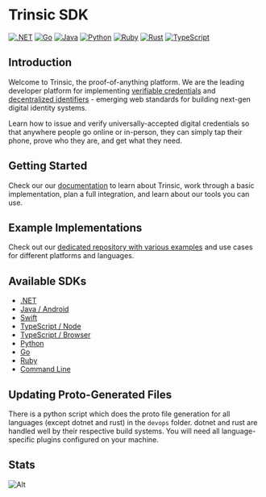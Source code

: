 # Trinsic SDK

[![.NET](https://github.com/trinsic-id/sdk/actions/workflows/build-dotnet.yml/badge.svg)](https://github.com/trinsic-id/sdk/actions/workflows/build-dotnet.yml)
[![Go](https://github.com/trinsic-id/sdk/actions/workflows/build-golang.yml/badge.svg)](https://github.com/trinsic-id/sdk/actions/workflows/build-golang.yml)
[![Java](https://github.com/trinsic-id/sdk/actions/workflows/build-java.yml/badge.svg)](https://github.com/trinsic-id/sdk/actions/workflows/build-java.yml)
[![Python](https://github.com/trinsic-id/sdk/actions/workflows/build-python.yml/badge.svg)](https://github.com/trinsic-id/sdk/actions/workflows/build-python.yml)
[![Ruby](https://github.com/trinsic-id/sdk/actions/workflows/build-ruby.yml/badge.svg)](https://github.com/trinsic-id/sdk/actions/workflows/build-ruby.yml)
[![Rust](https://github.com/trinsic-id/sdk/actions/workflows/build-rust.yml/badge.svg)](https://github.com/trinsic-id/sdk/actions/workflows/build-rust.yml)
[![TypeScript](https://github.com/trinsic-id/sdk/actions/workflows/build-typescript.yml/badge.svg)](https://github.com/trinsic-id/sdk/actions/workflows/build-typescript.yml)

## Introduction

Welcome to Trinsic, the proof-of-anything platform. We are the leading developer platform for implementing [verifiable credentials](https://www.w3.org/TR/vc-data-model/) and [decentralized identifiers](https://www.w3.org/TR/did-core/) - emerging web standards for building next-gen digital identity systems.

Learn how to issue and verify universally-accepted digital credentials so that anywhere people go online or in-person, they can simply tap their phone, prove who they are, and get what they need.

## Getting Started

Check our our [documentation](https://docs-v2.trinsic.id) to learn about Trinsic, work through a basic implementation, plan a full integration, and learn about our tools you can use.

## Example Implementations

Check out our [dedicated repository with various examples](https://github.com/trinsic-id/sdk-examples/) and use cases for different platforms and languages.

## Available SDKs
- [.NET](https://docs-v2.trinsic.id/dotnet)
- [Java / Android](https://docs-v2.trinsic.id/java)
- [Swift](https://docs-v2.trinsic.id/python)
- [TypeScript / Node](https://docs-v2.trinsic.id/node)
- [TypeScript / Browser](https://docs-v2.trinsic.id/node)
- [Python](https://docs-v2.trinsic.id/python)
- [Go](https://docs-v2.trinsic.id/go)
- [Ruby](https://docs-v2.trinsic.id/ruby)
- [Command Line](https://docs-v2.trinsic.id/cli)

## Updating Proto-Generated Files

There is a python script which does the proto file generation for all languages (except dotnet and rust) in the `devops` folder. dotnet and rust are handled well by their respective build systems. You will need all language-specific plugins configured on your machine.

## Stats

![Alt](https://repobeats.axiom.co/api/embed/bc28dc54095d6dd65448294e15fc45ff308b65e5.svg "Repobeats analytics image")
